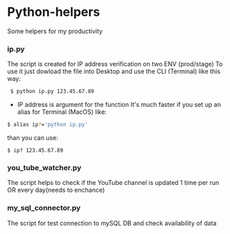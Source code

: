 # Python-helpers
Some helpers for my productivity
### ip.py
The script is created for IP address verification on two ENV (prod/stage)
To use it just dowload the file into Desktop and use the CLI (Terminal) like this way:

```bash
 $ python ip.py 123.45.67.89
```
  - IP address is argument for the function
  It's much faster if you set up an alias for Terminal (MacOS) like:
  ```bash
  $ alias ip?='python ip.py'
  ```
  than you can use:
  ```
  $ ip? 123.45.67.89
 ```
### you_tube_watcher.py
The script helps to check if the YouTube channel is updated 1 time per run OR every day(needs to enchance)
### my_sql_connector.py
The script for test connection to mySQL DB and check availability of data
